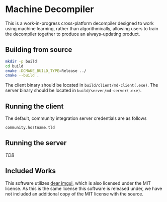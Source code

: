 # Machine Decompiler

This is a work-in-progress cross-platform decompiler designed to work using
machine learning, rather than algorithmically, allowing users to train the
decompiler together to produce an always-updating product.

## Building from source

```bash
mkdir -p build
cd build
cmake -DCMAKE_BUILD_TYPE=Release ../
cmake --build .
```

The client binary should be located in `build/client/md-client(.exe)`. The
server binary should be located in `build/server/md-server(.exe)`.

## Running the client

The default, community integration server credentials are as follows

```
community.hostname.tld
```

## Running the server

_TDB_

## Included Works

This software utilizes [dear imgui](https://github.com/ocornut/imgui), which is
also licensed under the MIT license. As this is the same license this software
is released under, we have not included an additional copy of the MIT license
with the source.
